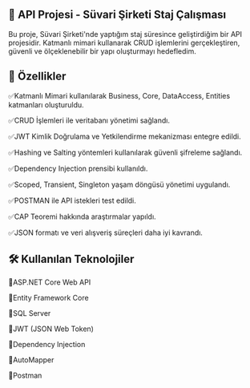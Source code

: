 🚀 API Projesi - Süvari Şirketi Staj Çalışması
---

Bu proje, Süvari Şirketi'nde yaptığım staj süresince geliştirdiğim bir API projesidir. Katmanlı mimari kullanarak CRUD işlemlerini gerçekleştiren, güvenli ve ölçeklenebilir bir yapı oluşturmayı hedefledim.

📌 Özellikler
---

✅Katmanlı Mimari kullanılarak Business, Core, DataAccess, Entities katmanları oluşturuldu.

✅CRUD İşlemleri ile veritabanı yönetimi sağlandı.

✅JWT Kimlik Doğrulama ve Yetkilendirme mekanizması entegre edildi.

✅Hashing ve Salting yöntemleri kullanılarak güvenli şifreleme sağlandı.

✅Dependency Injection prensibi kullanıldı.

✅Scoped, Transient, Singleton yaşam döngüsü yönetimi uygulandı.

✅POSTMAN ile API istekleri test edildi.

✅CAP Teoremi hakkında araştırmalar yapıldı.

✅JSON formatı ve veri alışveriş süreçleri daha iyi kavrandı.

🛠 Kullanılan Teknolojiler
---

🌟ASP.NET Core Web API

🌟Entity Framework Core

🌟SQL Server

🌟JWT (JSON Web Token)

🌟Dependency Injection

🌟AutoMapper

🌟Postman
